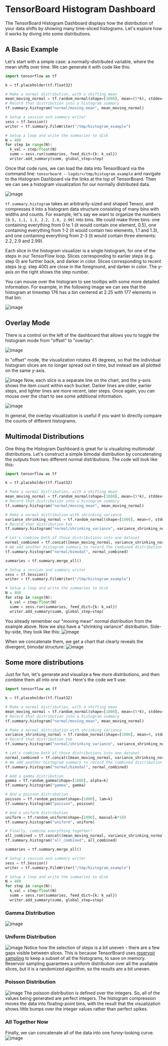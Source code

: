 # TensorBoard Histogram Dashboard

The TensorBoard Histogram Dashboard displays how the distribution of your data shifts by showing many time-sliced histograms. Let's explore how it works by diving into some distributions. 

## A Basic Example

Let's start with a simple case: a normally-distributed variable, where the mean shifts over time. We can generate it with code like this: 

```python
import tensorflow as tf

k = tf.placeholder(tf.float32)

# Make a normal distribution, with a shifting mean
mean_moving_normal = tf.random_normal(shape=[1000], mean=(5*k), stddev=1)
# Record that distribution into a histogram summary
tf.summary.histogram("normal/moving_mean", mean_moving_normal)

# Setup a session and summary writer
sess = tf.Session()
writer = tf.summary.FileWriter("/tmp/histogram_example")

# Setup a loop and write the summaries to disk
N = 400
for step in range(N):
  k_val = step/float(N)
  summ = sess.run(summaries, feed_dict={k: k_val})
  writer.add_summary(summ, global_step=step)
```

Once that code runs, we can load the data into TensorBoard via the command line:
`tensorboard --logdir=/tmp/histogram_example` and navigate to the Histogram Dashboard via the links at the top of TensorBoard. Then we can see a histogram visualization for our normally distributed data.

![image](https://cloud.githubusercontent.com/assets/1400023/25548884/95d5dd92-2c23-11e7-8d70-d7c108ddee0f.png)

`tf.summary.histogram` takes an arbitrarily-sized and shaped Tensor, and compresses it into a histogram data structure consisting of many bins with widths and counts. For example, let's say we want to organize the numbers `[0.5, 1.1, 1.3, 2.2, 2.9, 2.99]` into bins. We could make three bins: one containing everything from 0 to 1 (it would contain one element, 0.5), one containing everything from 1-2 (it would contain two elements, 1.1 and 1.3), and one containing everything from 2-3 (it would contain three elements: 2.2, 2.9 and 2.99). 

Each slice in the histogram visualizer is a single histogram, for one of the steps in our TensorFlow loop. Slices corresponding to earlier steps (e.g. step 0) are further back, and darker in color. Slices corresponding to recent steps (e.g. step 400) are close in the foreground, and darker in color. The y-axis on the right shows the step number.

You can mouse over the histogram to see tooltips with some more detailed information.
For example, in the following image we can see that the histogram at timestep 176 has a bin centered at 2.25 with 177 elements in that bin.

![image](https://cloud.githubusercontent.com/assets/1400023/25550038/b669f0fa-2c2a-11e7-8cfb-78f9a8b299c9.png)

## Overlay Mode

There is a control on the left of the dashboard that allows you to toggle the histogram mode from "offset" to "overlay":

![image](https://cloud.githubusercontent.com/assets/1400023/25550520/94ad8392-2c2e-11e7-887e-0b861a63a45d.png)

In "offset" mode, the visualization rotates 45 degrees, so that the individual histogram slices are no longer spread out in time, but instead are all plotted on the same y-axis. 

![image](https://cloud.githubusercontent.com/assets/1400023/25550079/1a9637be-2c2b-11e7-92e5-6943762426f1.png)
Now, each slice is a separate line on the chart, and the y-axis shows the item count within each bucket. Darker lines are older, earlier steps, and lighter lines are more recent, later steps. Once again, you can mouse over the chart to see some additional information.

![image](https://cloud.githubusercontent.com/assets/1400023/25550097/415b448e-2c2b-11e7-93ad-4c6f6e1ffe4e.png)

In general, the overlay visualization is useful if you want to directly compare the counts of different histograms.

## Multimodal Distributions

One thing the Histogram Dashboard is great for is visualizing multimodal distributions. Let's construct a simple bimodal distribution by concatenating the outputs from two different normal distributions. The code will look like this:

```python
import tensorflow as tf

k = tf.placeholder(tf.float32)

# Make a normal distribution, with a shifting mean
mean_moving_normal = tf.random_normal(shape=[1000], mean=(5*k), stddev=1)
# Record that distribution into a histogram summary
tf.summary.histogram("normal/moving_mean", mean_moving_normal)

# Make a normal distribution with shrinking variance
variance_shrinking_normal = tf.random_normal(shape=[1000], mean=0, stddev=1-(k))
# Record that distribution too
tf.summary.histogram("normal/shrinking_variance", variance_shrinking_normal)

# Let's combine both of those distributions into one dataset
normal_combined = tf.concat([mean_moving_normal, variance_shrinking_normal], 0)
# We add another histogram summary to record the combined distribution
tf.summary.histogram("normal/bimodal", normal_combined)

summaries = tf.summary.merge_all()

# Setup a session and summary writer
sess = tf.Session()
writer = tf.summary.FileWriter("/tmp/histogram_example")

# Setup a loop and write the summaries to disk
N = 400
for step in range(N):
  k_val = step/float(N)
  summ = sess.run(summaries, feed_dict={k: k_val})
  writer.add_summary(summ, global_step=step)
```

You already remember our "moving mean" normal distribution from the example above. Now we also have a "shrinking variance" distribution. Side-by-side, they look like this:
![image](https://cloud.githubusercontent.com/assets/1400023/25550196/1969a05a-2c2c-11e7-8146-fc55f60ecd08.png)

When we concatenate them, we get a chart that clearly reveals the divergent, bimodal structure:
![image](https://cloud.githubusercontent.com/assets/1400023/25550223/4440f3c8-2c2c-11e7-9d1b-c2c4f70e89f2.png)

## Some more distributions

Just for fun, let's generate and visualize a few more distributions, and then combine them all into one chart. Here's the code we'll use:

```python
import tensorflow as tf

k = tf.placeholder(tf.float32)

# Make a normal distribution, with a shifting mean
mean_moving_normal = tf.random_normal(shape=[1000], mean=(5*k), stddev=1)
# Record that distribution into a histogram summary
tf.summary.histogram("normal/moving_mean", mean_moving_normal)

# Make a normal distribution with shrinking variance
variance_shrinking_normal = tf.random_normal(shape=[1000], mean=0, stddev=1-(k))
# Record that distribution too
tf.summary.histogram("normal/shrinking_variance", variance_shrinking_normal)

# Let's combine both of those distributions into one dataset
normal_combined = tf.concat([mean_moving_normal, variance_shrinking_normal], 0)
# We add another histogram summary to record the combined distribution
tf.summary.histogram("normal/bimodal", normal_combined)

# Add a gamma distribution
gamma = tf.random_gamma(shape=[1000], alpha=k)
tf.summary.histogram("gamma", gamma)

# And a poisson distribution
poisson = tf.random_poisson(shape=[1000], lam=k)
tf.summary.histogram("poisson", poisson)

# And a uniform distribution
uniform = tf.random_uniform(shape=[1000], maxval=k*10)
tf.summary.histogram("uniform", uniform)

# Finally, combine everything together!
all_combined = tf.concat([mean_moving_normal, variance_shrinking_normal, gamma, poisson, uniform], 0)
tf.summary.histogram("all_combined", all_combined)

summaries = tf.summary.merge_all()

# Setup a session and summary writer
sess = tf.Session()
writer = tf.summary.FileWriter("/tmp/histogram_example")

# Setup a loop and write the summaries to disk
N = 400
for step in range(N):
  k_val = step/float(N)
  summ = sess.run(summaries, feed_dict={k: k_val})
  writer.add_summary(summ, global_step=step)
```
### Gamma Distribution
![image](https://cloud.githubusercontent.com/assets/1400023/25550262/89712fda-2c2c-11e7-8266-329cd68185b1.png)

### Uniform Distribution
![image](https://cloud.githubusercontent.com/assets/1400023/25550268/9bc68022-2c2c-11e7-8090-0d403a8b993b.png)
Notice how the selection of steps is a bit uneven - there are a few gaps visible between slices. This is because TensorBoard uses [reservoir sampling](https://en.wikipedia.org/wiki/Reservoir_sampling) to keep a subset of all the histograms, to save on memory. Reservoir sampling guarantees a uniform distribution over all the available slices, but it is a randomized algorithm, so the results are a bit uneven.

### Poisson Distribution
![image](https://cloud.githubusercontent.com/assets/1400023/25550299/e5eb7b58-2c2c-11e7-91e5-f984be2b5f8a.png)
The poisson distribution is defined over the integers. So, all of the values being generated are perfect integers. The histogram compression moves the data into floating-point bins, with the result that the visualization shows little bumps over the integer values rather than perfect spikes.

### All Together Now
Finally, we can concatenate all of the data into one funny-looking curve.
![image](https://cloud.githubusercontent.com/assets/1400023/25550328/129673ec-2c2d-11e7-9721-3d5a5b34a5bb.png)


